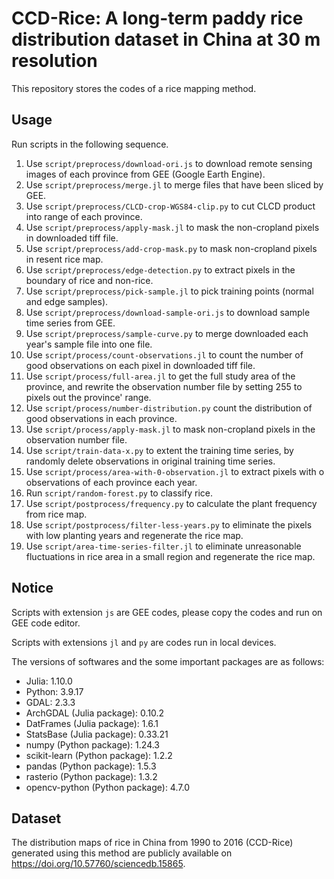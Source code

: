 # CCD-Rice: A long-term paddy rice distribution dataset in China at 30 m resolution

This repository stores the codes of a rice mapping method.

## Usage

Run scripts in the following sequence.

1. Use `script/preprocess/download-ori.js` to download remote sensing images of each province from GEE (Google Earth Engine).
2. Use `script/preprocess/merge.jl` to merge files that have been sliced by GEE.
3. Use `script/preprocess/CLCD-crop-WGS84-clip.py` to cut CLCD product into range of each province.
4. Use `script/preprocess/apply-mask.jl` to mask the non-cropland pixels in downloaded tiff file.
5. Use `script/preprocess/add-crop-mask.py` to mask non-cropland pixels in resent rice map.
6. Use `script/preprocess/edge-detection.py` to extract pixels in the boundary of rice and non-rice.
7. Use `script/preprocess/pick-sample.jl` to pick training points (normal and edge samples).
8. Use `script/preprocess/download-sample-ori.js` to download sample time series from GEE.
9. Use `script/preprocess/sample-curve.py` to merge downloaded each year's sample file into one file.
10. Use `script/process/count-observations.jl` to count the number of good observations on each pixel in downloaded tiff file.
11. Use `script/process/full-area.jl` to get the full study area of the province, and rewrite the observation number file by setting 255 to pixels out the province' range.
12. Use `script/process/number-distribution.py` count the distribution of good observations in each province.
13. Use `script/process/apply-mask.jl` to mask non-cropland pixels in the observation number file.
14. Use `script/train-data-x.py` to extent the training time series, by randomly delete observations in original training time series.
15. Use `script/process/area-with-0-observation.jl` to extract pixels with o observations of each province each year.
16. Run `script/random-forest.py` to classify rice.
17. Use `script/postprocess/frequency.py` to calculate the plant frequency from rice map.
18. Use `script/postprocess/filter-less-years.py` to eliminate the pixels with low planting years and regenerate the rice map.
19. Use `script/area-time-series-filter.jl` to eliminate unreasonable fluctuations in rice area in a small region and regenerate the rice map.

## Notice

Scripts with extension `js` are GEE codes, please copy the codes and run on GEE code editor.

Scripts with extensions `jl` and `py` are codes run in local devices.

The versions of softwares and the some important packages are as follows:

- Julia: 1.10.0
- Python: 3.9.17
- GDAL: 2.3.3
- ArchGDAL (Julia package): 0.10.2
- DatFrames (Julia package): 1.6.1
- StatsBase (Julia package): 0.33.21
- numpy (Python package): 1.24.3
- scikit-learn (Python package): 1.2.2
- pandas (Python package): 1.5.3
- rasterio (Python package): 1.3.2
- opencv-python (Python package): 4.7.0

## Dataset

The distribution maps of rice in China from 1990 to 2016 (CCD-Rice) generated using this method are publicly available on https://doi.org/10.57760/sciencedb.15865.

